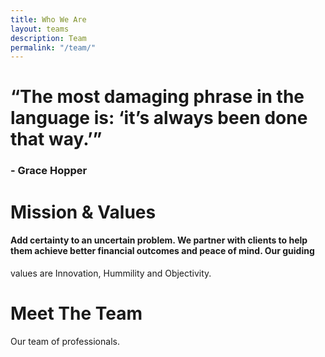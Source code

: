 ```yaml
---
title: Who We Are
layout: teams
description: Team
permalink: "/team/"
---
```

# “The most damaging phrase in the language is: ‘it’s always been done that way.’” 
### - Grace Hopper


# Mission & Values
#### Add certainty to an uncertain problem. We partner with clients to help them achieve better financial outcomes and peace of mind. Our guiding 
values are Innovation, Hummility and Objectivity. 




# Meet The Team
Our team of professionals.  
